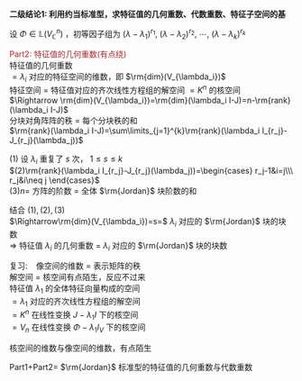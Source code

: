 **二级结论1: 利用约当标准型，求特征值的几何重数、代数重数、特征子空间的基**  
  
设 $\Phi\in\mathbb{L}(V_\mathbb{C}^n)$ ，初等因子组为 $(\lambda-\lambda_1)^{r_1},\ (\lambda-\lambda_2)^{r_2},\ \cdots,\ (\lambda-\lambda_k)^{r_k}$  
  
<font color=brown>Part2: 特征值的几何重数(有点绕)</font>  
特征值的几何重数  
 $=\lambda_i$ 对应的特征空间的维数，即 $\rm{dim}(V_{\lambda_i})$  
特征空间 $=$ 特征值对应的齐次线性方程组的解空间 $=K^n$ 的核空间  
 $\Rightarrow \rm{dim}(V_{\lambda_i})=\rm{dim}(\lambda_i I-J)=n-\rm{rank}(\lambda_i I-J)$  
分块对角阵阵的秩 $=$ 每个分块秩的和  
 $\rm{rank}(\lambda_i I-J)=\sum\limits_{j=1}^{k}\rm{rank}(\lambda_i I_{r_j}-J_{r_j}(\lambda_j))$  
  
 $(1)$ 设 $\lambda_i$ 重复了 $s$ 次， $1\le s\le k$  
 $(2)\rm{rank}(\lambda_i I_{r_j}-J_{r_j}(\lambda_j))=\begin{cases}  
r_j-1&i=j\\\  
r_j&i\neq j  
\end{cases}$  
 $(3)n=$ 方阵的阶数 $=$ 全体 $\rm{Jordan}$ 块阶数的和  
  
结合 $(1),(2),(3)$  
 $\Rightarrow\rm{dim}(V_{\lambda_i})=s=$  $\lambda_i$ 对应的 $\rm{Jordan}$ 块的块数  
 $\Rightarrow$ 特征值 $\lambda_i$ 的几何重数 $=$  $\lambda_i$ 对应的 $\rm{Jordan}$ 块的块数  
  
复习: $\enspace$  像空间的维数 $=$ 表示矩阵的秩  
解空间 $=$ 核空间有点陌生，反应不过来  
特征值 $\lambda_1$ 的全体特征向量构成的空间  
 $=\lambda_1$ 对应的齐次线性方程组的解空间  
 $=K^n$ 在线性变换 $J-\lambda_1I$ 下的核空间  
 $=V_n$ 在线性变换 $\Phi-\lambda_1I_V$ 下的核空间  
  
核空间的维数与像空间的维数，有点陌生  
  
Part1+Part2= $\rm{Jordan}$ 标准型的特征值的几何重数与代数重数  
